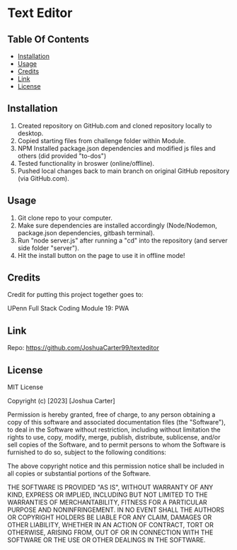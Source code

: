 # Text Editor

## Table Of Contents
- [Installation](#installation)
- [Usage](#usage)
- [Credits](#credits)
- [Link](#link)
- [License](#license)

## Installation

1. Created repository on GitHub.com and cloned repository locally to desktop.
2. Copied starting files from challenge folder within Module.
3. NPM Installed package.json dependencies and modified js files and others (did provided "to-dos")
5. Tested functionality in broswer (online/offline).
6. Pushed local changes back to main branch on original GitHub repository (via GitHub.com).


## Usage

1. Git clone repo to your computer.
2. Make sure dependencies are installed accordingly (Node/Nodemon, package.json dependencies, gitbash terminal).
3. Run "node server.js" after running a "cd" into the repository (and server side folder "server").
4. Hit the install button on the page to use it in offline mode!


## Credits

Credit for putting this project together goes to:

UPenn Full Stack Coding Module 19: PWA

## Link

Repo: 
https://github.com/JoshuaCarter99/texteditor

## License

MIT License

Copyright (c) [2023] [Joshua Carter]

Permission is hereby granted, free of charge, to any person obtaining a copy
of this software and associated documentation files (the "Software"), to deal
in the Software without restriction, including without limitation the rights
to use, copy, modify, merge, publish, distribute, sublicense, and/or sell
copies of the Software, and to permit persons to whom the Software is
furnished to do so, subject to the following conditions:

The above copyright notice and this permission notice shall be included in all
copies or substantial portions of the Software.

THE SOFTWARE IS PROVIDED "AS IS", WITHOUT WARRANTY OF ANY KIND, EXPRESS OR
IMPLIED, INCLUDING BUT NOT LIMITED TO THE WARRANTIES OF MERCHANTABILITY,
FITNESS FOR A PARTICULAR PURPOSE AND NONINFRINGEMENT. IN NO EVENT SHALL THE
AUTHORS OR COPYRIGHT HOLDERS BE LIABLE FOR ANY CLAIM, DAMAGES OR OTHER
LIABILITY, WHETHER IN AN ACTION OF CONTRACT, TORT OR OTHERWISE, ARISING FROM,
OUT OF OR IN CONNECTION WITH THE SOFTWARE OR THE USE OR OTHER DEALINGS IN THE
SOFTWARE.
